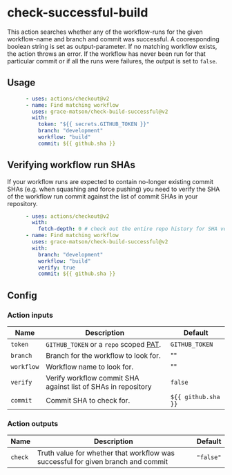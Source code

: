 # check-successful-build

This action searches whether any of the workflow-runs for the given workflow-name and branch and commit was successful.
A cooresponding boolean string is set as output-parameter. If no matching workflow exists, the action throws an error. If the workflow has never been run for that particular commit or if all the runs were failures, the output is set to `false`.

## Usage

```yml
      - uses: actions/checkout@v2
      - name: Find matching workflow
        uses: grace-matson/check-build-successful@v2
        with:
          token: "${{ secrets.GITHUB_TOKEN }}"
          branch: "development"
          workflow: "build"
          commit: ${{ github.sha }}
```

## Verifying workflow run SHAs
If your workflow runs are expected to contain no-longer existing commit SHAs (e.g. when squashing and force pushing) you need to verify the SHA of the workflow run commit against the list of commit SHAs in your repository.

```yml
      - uses: actions/checkout@v2
        with:
          fetch-depth: 0 # check out the entire repo history for SHA verification
      - name: Find matching workflow
        uses: grace-matson/check-build-successful@v2
        with:
          branch: "development"
          workflow: "build"
          verify: true
          commit: ${{ github.sha }}
```

## Config
### Action inputs

| Name | Description | Default |
| --- | --- | --- |
| `token` | `GITHUB_TOKEN` or a `repo` scoped [PAT](https://docs.github.com/en/github/authenticating-to-github/creating-a-personal-access-token). | `GITHUB_TOKEN` |
| `branch` | Branch for the workflow to look for. | "" |
| `workflow` | Workflow name to look for. | "" |
| `verify` | Verify workflow commit SHA against list of SHAs in repository | `false` |
| `commit` | Commit SHA to check for. | `${{ github.sha }}` |


### Action outputs

| Name | Description | Default |
| --- | --- | --- |
| `check` | Truth value for whether that workflow was successful for given branch and commit | `"false"` |
